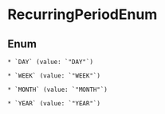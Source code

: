 
# RecurringPeriodEnum

## Enum


    * `DAY` (value: `"DAY"`)

    * `WEEK` (value: `"WEEK"`)

    * `MONTH` (value: `"MONTH"`)

    * `YEAR` (value: `"YEAR"`)




